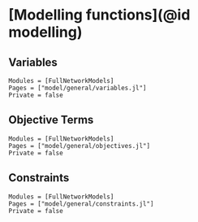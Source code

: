 # [Modelling functions](@id modelling)

## Variables

```@autodocs
Modules = [FullNetworkModels]
Pages = ["model/general/variables.jl"]
Private = false
```

## Objective Terms

```@autodocs
Modules = [FullNetworkModels]
Pages = ["model/general/objectives.jl"]
Private = false
```

## Constraints

```@autodocs
Modules = [FullNetworkModels]
Pages = ["model/general/constraints.jl"]
Private = false
```
